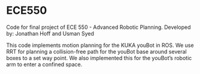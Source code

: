 # ECE550

Code for final project of ECE 550 - Advanced Robotic Planning.
Developed by: Jonathan Hoff and Usman Syed

This code implements motion planning for the KUKA youBot in ROS.
We use RRT for planning a collision-free path for the youBot base around several boxes to a set way point.
We also implemented this for the youBot’s robotic arm to enter a confined space.
